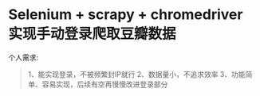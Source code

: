 # Selenium + scrapy + chromedriver  实现手动登录爬取豆瓣数据

个人需求:

> 1、能实现登录，不被频繁封IP就行
2、数据量小，不追求效率
3、功能简单、容易实现，后续有空再慢慢改进登录部分

